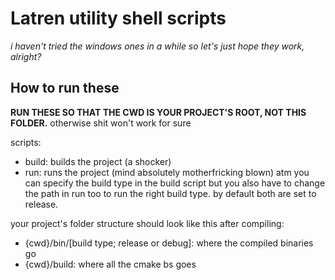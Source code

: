 # Latren utility shell scripts
*i haven't tried the windows ones in a while so let's just hope they work, alright?*  
## How to run these
**RUN THESE SO THAT THE CWD IS YOUR PROJECT'S ROOT, NOT THIS FOLDER.** otherwise shit won't work for sure  
  
scripts:
- build: builds the project (a shocker)
- run: runs the project (mind absolutely motherfricking blown)
atm you can specify the build type in the build script but you also have to change the path in run too to run the right build type. by default both are set to release.
  
your project's folder structure should look like this after compiling:
- {cwd}/bin/[build type; release or debug]: where the compiled binaries go
- {cwd}/build: where all the cmake bs goes